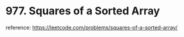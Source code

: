# 977. Squares of a Sorted Array

reference: https://leetcode.com/problems/squares-of-a-sorted-array/
